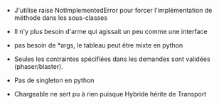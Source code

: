 - J'utilise raise NotImplementedError pour forcer l'implémentation de méthode dans les sous-classes 

- Il n'y plus besoin d'arme qui agissait un peu comme une interface

- pas besoin de *args, le tableau peut être mixte en python

- Seules les contraintes spécifiées dans les demandes sont validées (phaser/blaster).

- Pas de singleton en python

- Chargeable ne sert pu à rien puisque Hybride hérite de Transport
